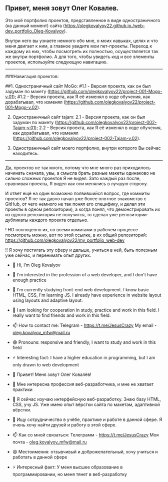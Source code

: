 ## Привет, меня зовут Олег Ковалев.
Это моё портфолио проектов, представленное в виде одностраничного (на данный момент) сайта (https://olegkovalyov22.github.io./web-dev_portfolio_Oleg-Kovalyov).

Внутри него вы узнаете немного обо мне, о моих навыках, целях и что меня двигает к ним, а главное увидите мои пет-проекты. Переход к каждому из них, чтобы посмотреть их полностью, осуществляется так же внутри портфолио. А для того, чтобы увидеть код и все элементы проектов, используйте следующую навигацию.

_ _ _ _ _ _ _ _ _ _ _ _ _ _ _ _ _ _ _ _ _ _ _ _ _ _ _ _ _ _ _ _ _ _ _ _ _ _ _ _ _ _ _ _ _ _
###Навигация проектов:

##1. Одностраничный сайт MoGo:
    #1.1 - Версия проекта, как он был задуман по макету
        (https://github.com/olegkovalyov22/project-001-Mogo-v.01);
    #1.2 - Версия проекта, как Я её изменял в ходе обучения, как дорабатывал, что изменял
        (https://github.com/olegkovalyov22/project-001-Mogo-v.02).
 

2. Одностраничный сайт tajam:
    2.1 - Версия проекта, как он был задуман по макету
        (https://github.com/olegkovalyov22/project-002-Tajam-v.01);
    2.2 - Версия проекта, как Я её изменял в ходе обучения, как дорабатывал, что изменял
        (https://github.com/olegkovalyov22/project-002-Tajam-v.02).

3. Одностраничный сайт моего портфолио, внутри которого Вы сейчас находитесь.
_ _ _ _ _ _ _ _ _ _ _ _ _ _ _ _ _ _ _ _ _ _ _ _ _ _ _ _ _ _ _ _ _ _ _ _ _ _ _ _ _ _ _ _ _ _

Да, проектов не так много, потому что мне много раз приходилось начинать сначала, увы, а смысла брать разные макеты одинаково не сильно сложных проектов Я не видел. Зато каждый раз после, сравнивая проекты, Я видел как они менялись в лучшую сторону.


И ответ ещё на один возможно появившийся вопрос, где коммиты проектов?
Я не так давно начал уже более плотное знакомство с GitHub, от чего немного не так понял его специфику, и делал эти проекты в одном репозитории), а когда понял, что демонстрировать их из одного репозитория не получится, то сделал уже репозитории-дубликаты каждого проекта отдельно.

! НО полноценно их, со всеми комитами в рабочем процессе посмотреть можно, вот по этой ссылке, в их общий репозиторий: https://github.com/olegkovalyov22/my_portfolio_web-dev


!! Я хочу постигать эту сферу и дальше, учиться в ней, быть полезным уже сейчас, и перенимать опыт других.



- 👋 Hi, I’m Oleg Kovalyov
- 👀 I'm interested in the profession of a web developer, and I don't have enough practice
- 🌱 I'm currently studying front-end web development. I know basic HTML, CSS, I'm learning JS. I already have experience in website layout using layouts and adaptive layout.
- 💞️ I am looking for cooperation in study, practice and work in this field. I really want to find friends and work in this field.
- 📫 How to contact me:
      Telegram - https://t.me/JesusCrazy
      My email - oleg.kovalyov_mfw@mail.ru
- 😄 Pronouns: responsive and friendly, I want to study and work in this field
- ⚡ Interesting fact: I have a higher education in programming, but I am only drawn to web development



- 👋 Привет! Меня зовут Олег Ковалёв!
- 👀 Мне интересна профессия веб-разработчика, и мне не хватает практики
- 🌱 Я сейчас изучаю интерфейсную веб-разработку. Знаю базу HTML, CSS, учу JS. Уже имею опыт вёрстки сайта по макетам, адаптивной вёрстки.
- 💞️ Ищу сотрудничество в учёбе, практике и работе в данной сфере. Я очень хочу найти друзей и работу в этой сфере.
- 📫 Как со мной связаться:
      Телеграмм - https://t.me/JesusCrazy
      Моя почта - oleg.kovalyov_mfw@mail.ru
- 😄 Местоимения: отзывчивый и доброжелательный, хочу учиться и работать в данной сфере
- ⚡ Интересный факт: У меня высшее образование в программировании, но меня тянет в веб-разработку
